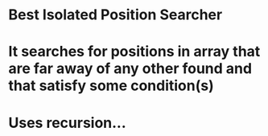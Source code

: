 # Best Isolated Position Searcher
# It searches for positions in array that are far away of any other found and that satisfy some condition(s)
# Uses recursion...
